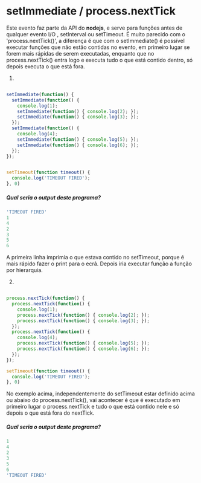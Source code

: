 # setImmediate / process.nextTick

Este evento faz parte da API do **nodejs**, e serve para funções antes de
qualquer evento I/O , setInterval ou setTimeout.
É muito parecido com o 'process.nextTick()', a diferença é que com o
setImmediate() é possível executar funções que não estão contidas no evento, em
primeiro lugar se forem mais rápidas de serem executadas, enquanto que no
process.nextTick() entra logo e executa tudo o que está contido dentro, só
depois executa o que está fora.


1.
```js

setImmediate(function() {
  setImmediate(function() {
    console.log(1);
    setImmediate(function() { console.log(2); });
    setImmediate(function() { console.log(3); });
  });
  setImmediate(function() {
    console.log(4);
    setImmediate(function() { console.log(5); });
    setImmediate(function() { console.log(6); });
  });
});


setTimeout(function timeout() {
  console.log('TIMEOUT FIRED');
}, 0)

```




##### Qual seria o output deste programa?

```js
'TIMEOUT FIRED'
1
4
2
3
5
6
```

A primeira linha imprimia o que estava contido no setTimeout, porque é mais
rápido fazer o print para o ecrâ. Depois iria executar função a função por
hierarquia.







2.
```js

process.nextTick(function() {
  process.nextTick(function() {
    console.log(1);
    process.nextTick(function() { console.log(2); });
    process.nextTick(function() { console.log(3); });
  });
  process.nextTick(function() {
    console.log(4);
    process.nextTick(function() { console.log(5); });
    process.nextTick(function() { console.log(6); });
  });
});

setTimeout(function timeout() {
  console.log('TIMEOUT FIRED');
}, 0)

```
No exemplo acima, independentemente do setTimeout estar definido acima ou abaixo
do process.nextTick(), vai acontecer é que é executado em primeiro lugar o
process.nextTick e tudo o que está contido nele e só depois o que está fora do
nextTick.


##### Qual seria o output deste programa?

```js
1
4
2
3
5
6
'TIMEOUT FIRED'
```
